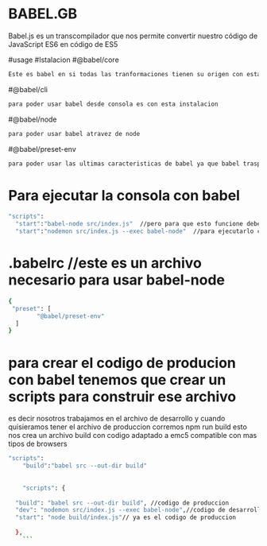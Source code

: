 # BABEL.__GB__
Babel.js es un transcompilador que nos permite convertir nuestro código de JavaScript ES6 en código de ES5


#usage
#Istalacion
#@babel/core
```bash
Este es babel en si todas las tranformaciones tienen su origen con esta instalacion
```

#@babel/cli
```bash
para poder usar babel desde consola es con esta instalacion
```

#@babel/node
```bash
para poder usar babel atravez de node
```

#@babel/preset-env
```bash
para poder usar las ultimas caracteristicas de babel ya que babel traspila tambien codigo como jsx y posterires debemos instalar este comando
```
# Para ejecutar la consola con babel
```bash
"scripts":
  "start":"babel-node src/index.js"  //pero para que esto funcione debes poner un archivo .babelrc dentro de tu carpeta master
  "start":"nodemon src/index.js --exec babel-node"  //para ejecutarlo con nodemon y que se mantenga atento a los cambios
```
# .babelrc //este es un archivo necesario para usar babel-node
```bash
{
 "preset": [
        "@babel/preset-env"
  ]
}
```
# para crear el codigo de producion con babel tenemos que crear un scripts para construir ese archivo
  es decir nosotros trabajamos en el archivo de desarrollo y cuando quisieramos tener el archivo de produccion corremos npm run build
  esto nos crea un archivo build con codigo adaptado a emc5 compatible con mas tipos de browsers
```bash
"scripts":
    "build":"babel src --out-dir build"
    
    
    "scripts": {
  
  "build": "babel src --out-dir build", //codigo de produccion
  "dev": "nodemon src/index.js --exec babel-node",//codigo de desarrollo
  "start": "node build/index.js"// ya es el codigo de produccion
  
  },
    ```
